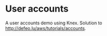# User accounts

A user accounts demo using Knex. Solution to <http://defeo.lu/aws/tutorials/accounts>.